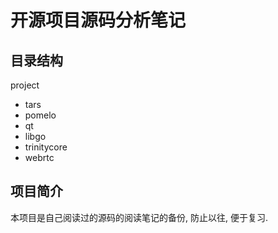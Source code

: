 # 开源项目源码分析笔记
## 目录结构

project
- tars
- pomelo
- qt
- libgo
- trinitycore
- webrtc
## 项目简介
本项目是自己阅读过的源码的阅读笔记的备份, 防止以往, 便于复习.
